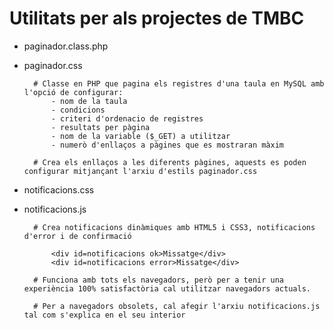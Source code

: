 Utilitats per als projectes de TMBC
=========

- paginador.class.php
- paginador.css

		# Classe en PHP que pagina els registres d'una taula en MySQL amb l'opció de configurar:
			- nom de la taula
			- condicions
			- criteri d'ordenacio de registres
			- resultats per pàgina
			- nom de la variable ($_GET) a utilitzar
			- numerò d'enllaços a pàgines que es mostraran màxim

		# Crea els enllaços a les diferents pàgines, aquests es poden configurar mitjançant l'arxiu d'estils paginador.css


- notificacions.css
- notificacions.js

		# Crea notificacions dinàmiques amb HTML5 i CSS3, notificacions d'error i de confirmació

			<div id=notificacions ok>Missatge</div>
			<div id=notificacions error>Missatge</div>

		# Funciona amb tots els navegadors, però per a tenir una experiència 100% satisfactòria cal utilitzar navegadors actuals.

		# Per a navegadors obsolets, cal afegir l'arxiu notificacions.js tal com s'explica en el seu interior


